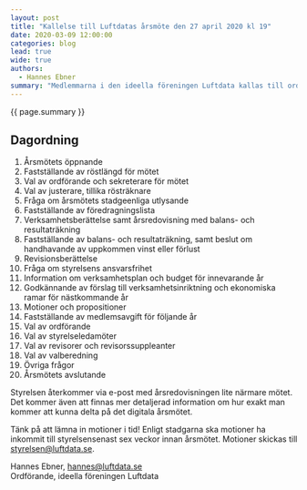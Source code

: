 ```yaml
---
layout: post
title: "Kallelse till Luftdatas årsmöte den 27 april 2020 kl 19"
date: 2020-03-09 12:00:00
categories: blog
lead: true
wide: true
authors:
  - Hannes Ebner
summary: "Medlemmarna i den ideella föreningen Luftdata kallas till ordinarie årsmöte mellan fredagen den 23 april 2021 och tisdagen den 27 april 2021 kl 20:00. Årsmötet kommer att hållas digitalt med formulär."
---
```

{{ page.summary }}

## Dagordning

  1. Årsmötets öppnande
  2. Fastställande av röstlängd för mötet
  3. Val av ordförande och sekreterare för mötet
  4. Val av justerare, tillika rösträknare
  5. Fråga om årsmötets stadgeenliga utlysande
  6. Fastställande av föredragningslista
  7. Verksamhetsberättelse samt årsredovisning med balans- och resultaträkning
  8. Fastställande av balans- och resultaträkning, samt beslut om handhavande av uppkommen vinst eller förlust
  9. Revisionsberättelse
  10. Fråga om styrelsens ansvarsfrihet
  11. Information om verksamhetsplan och budget för innevarande år
  12. Godkännande av förslag till verksamhetsinriktning och ekonomiska ramar för nästkommande år
  13. Motioner och propositioner
  14. Fastställande av medlemsavgift för följande år
  15. Val av ordförande
  16. Val av styrelseledamöter
  17. Val av revisorer och revisorssuppleanter
  18. Val av valberedning
  19. Övriga frågor
  20. Årsmötets avslutande

Styrelsen återkommer via e-post med årsredovisningen lite närmare mötet. Det kommer även att finnas mer detaljerad information om hur exakt man kommer att kunna delta på det digitala årsmötet.

Tänk på att lämna in motioner i tid! Enligt stadgarna ska motioner ha inkommit till styrelsensenast sex veckor innan årsmötet. Motioner skickas till [styrelsen@luftdata.se](mailto:styrelsen@luftdata.se).

Hannes Ebner, hannes@luftdata.se<br/>
Ordförande, ideella föreningen Luftdata
